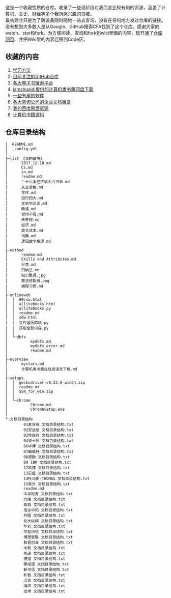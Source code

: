 这是一个收藏性质的仓库。收录了一些现阶段对我而言比较有用的资源，涵盖了计算机、文史、财经等多个我所感兴趣的领域。   
最初建仓只是为了跨设备随时随地一站式查询，没有在任何地方发过仓库的链接。没有想到大多数人是从Google、GitHub搜索CFA找到了这个仓库。感谢大家的watch、star和fork。为方便阅读、查询和fork到wiki里面的内容，现开通了[仓库网页][仓库网页]、并把Wiki里的内容迁移到Code区。

## 收藏的内容
1. [学习方法](method/readme.md)
2. [目前关注的GitHub仓库](overview/mystars.md)
3. [各大电子书搜索平台](onlineweb/readme.md)
4. [iamshuaidi提供的计算机类书籍网盘下载](overview/计算机类.md)
5. [一些有用的软件](setups/readme.md)
6. [各大咨询公司的企业文档目录](文档目录结构/readme.md)
7. [我的百度网盘资源](list/readme.md)
8. [计算机书籍源码](overview/计算机书籍源码.md)

[仓库网页]:https://cjql.github.io/archive/

## 仓库目录结构
```
│  README.md
│  _config.yml
│
├─list 【我的藏书】
│      2017.12.18.md
│      CS.md
│      in.md
│      readme.md
│      二十六本经济学入门书单.md
│      从业资格.md
│      写作.md
│      投行四大.md
│      文史地泛读.md
│      晚读.md
│      暂时不看.md
│      未整理.md
│      经济.md
│      英文读本.md
│      词典.md
│      逻辑数学推理.md
│
├─method
│      readme.md
│      Skills and Attributes.md
│      分类.md
│      归纳法.md
│      知识整理.jpg
│      算法技能树.png
│      编程习惯.md
│
├─onlineweb
│  │  99csw.html
│  │  allitebooks.html
│  │  allitebooks.py
│  │  readme.md
│  │  zdw.html
│  │  文件遍历跨级.py
│  │  获取全部内容.py
│  │
│  └─dbfx
│          mydbfx.md
│          mydbfx_error.md
│          readme.md
│
├─overview
│      mystars.md
│      计算机类书籍在线阅读及下载.md
│
├─setups
│  │  geckodriver-v0.23.0-win64.zip
│  │  readme.md
│  │  SSR_for_win.zip
│  │
│  └─chrome
│          Chrome.md
│          ChromeSetup.exe
│
└─文档目录结构
        01麦肯锡 文档目录结构.txt
        02安达信 文档目录结构.txt
        03埃森哲 文档目录结构.txt
        04波士顿 文档目录结构.txt
        06毕博 文档目录结构.txt
        07翰威特 文档目录结构.txt
        08德勤 文档目录结构.txt
        09 IBM 文档目录结构.txt
        12凯捷 文档目录结构.txt
        13安盛 文档目录结构.txt
        14托马斯-THOMAS 文档目录结构.txt
        15美世 文档目录结构.txt
        readme.md
        中华财务 文档目录结构.txt
        九略 文档目录结构.txt
        亚商 文档目录结构.txt
        信永中和 文档目录结构.txt
        共图 文档目录结构.txt
        北大纵横 文档目录结构.txt
        华彩 文档目录结构.txt
        华盈恒信 文档目录结构.txt
        博思智联 文档目录结构.txt
        和君创业 文档目录结构.txt
        太和 文档目录结构.txt
        尚道 文档目录结构.txt
        捷盟 文档目录结构.txt
        攀成德 文档目录结构.txt
        新华信 文档目录结构.txt
        朴智 文档目录结构.txt
        汉普 文档目录结构.txt
        海问 文档目录结构.txt
        远卓 文档目录结构.txt
```